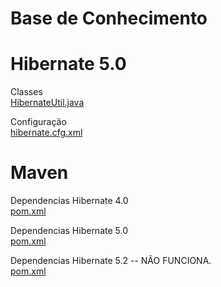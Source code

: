 # Base de Conhecimento

# Hibernate 5.0
Classes
<br><a href="https://raw.githubusercontent.com/lenokp21/BC/master/hibernate/classes/util/HibernateUtil.java">HibernateUtil.java</a>

Configuração
<br><a href="https://raw.githubusercontent.com/lenokp21/BC/master/hibernate/classes/configura%C3%A7%C3%A3o/hibernate.cfg.xml">hibernate.cfg.xml</a>

# Maven

Dependencias Hibernate 4.0
<br><a href="https://raw.githubusercontent.com/lenokp21/BC/master/hibernate/maven/dependencias/pom_hibernate4-0.xml">pom.xml</a>

Dependencias Hibernate 5.0
<br><a href="https://raw.githubusercontent.com/lenokp21/BC/master/hibernate/maven/dependencias/pom_hibernate5-0.xml">pom.xml</a>

Dependencias Hibernate 5.2 -- NÃO FUNCIONA.
<br><a href="https://raw.githubusercontent.com/lenokp21/BC/master/hibernate/maven/dependencias/pom.xml">pom.xml</a>

